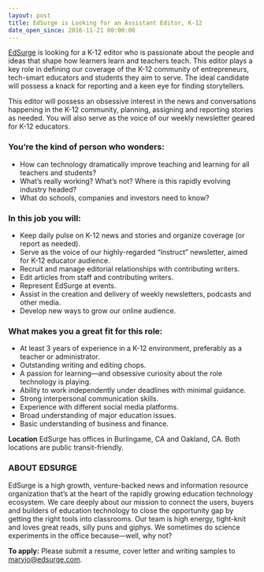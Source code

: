 ```yaml
---
layout: post
title: EdSurge is Looking for an Assistant Editor, K-12
date_open_since: 2016-11-21 00:00:00
---
```


[EdSurge](http://www.edsurge.com) is looking for a K-12 editor who is passionate about the people and ideas that shape how learners learn and teachers teach. This editor plays a key role in defining our coverage of the K-12 community of entrepreneurs, tech-smart educators and students they aim to serve. The ideal candidate will possess a knack for reporting and a keen eye for finding storytellers.

This editor will possess an obsessive interest in the news and conversations happening in the K-12 community, planning, assigning and reporting stories as needed. You will also serve as the voice of our weekly newsletter geared for K-12 educators.

<!--break-->

### You’re the kind of person who wonders:

* How can technology dramatically improve teaching and learning for all teachers and students?
* What’s really working? What’s not? Where is this rapidly evolving industry headed?
* What do schools, companies and investors need to know? 

### In this job you will:

* Keep daily pulse on K-12 news and stories and organize coverage (or report as needed).
* Serve as the voice of our highly-regarded “Instruct” newsletter, aimed for K-12 educator audience.
* Recruit and manage editorial relationships with contributing writers.
* Edit articles from staff and contributing writers.
* Represent EdSurge at events.
* Assist in the creation and delivery of weekly newsletters, podcasts and other media.
* Develop new ways to grow our online audience.

### What makes you a great fit for this role:

* At least 3 years of experience in a K-12 environment, preferably as a teacher or administrator.
* Outstanding writing and editing chops.
* A passion for learning—and obsessive curiosity about the role technology is playing. 
* Ability to work independently under deadlines with minimal guidance.
* Strong interpersonal communication skills.
* Experience with different social media platforms.
* Broad understanding of major education issues.
* Basic understanding of business and finance.

**Location**
EdSurge has offices in Burlingame, CA and Oakland, CA. Both locations are public transit-friendly.

### ABOUT EDSURGE
EdSurge is a high growth, venture-backed news and information resource organization that’s at the heart of the rapidly growing education technology ecosystem. We care deeply about our mission to connect the users, buyers and builders of education technology to close the opportunity gap by getting the right tools into classrooms. Our team is high energy, tight-knit and loves great reads, silly puns and giphys. We sometimes do science experiments in the office because—well, why not?

**To apply:** Please submit a resume, cover letter and writing samples to maryjo@edsurge.com.
